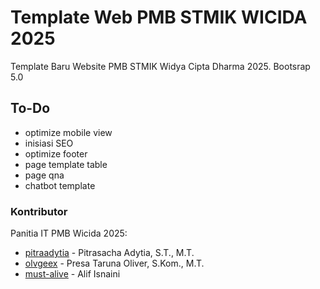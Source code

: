 # Template Web PMB STMIK WICIDA 2025
Template Baru Website PMB STMIK Widya Cipta Dharma 2025. Bootsrap 5.0

## To-Do
* optimize mobile view 
* inisiasi SEO
* optimize footer
* page template table
* page qna
* chatbot template

### Kontributor
Panitia IT PMB Wicida 2025:
* [pitraadytia](https://github.com/pitraadytia) - Pitrasacha Adytia, S.T., M.T.
* [olvgeex](https://github.com/olvgeex) - Presa Taruna Oliver, S.Kom., M.T.
* [must-alive](https://github.com/must-alive) - Alif Isnaini